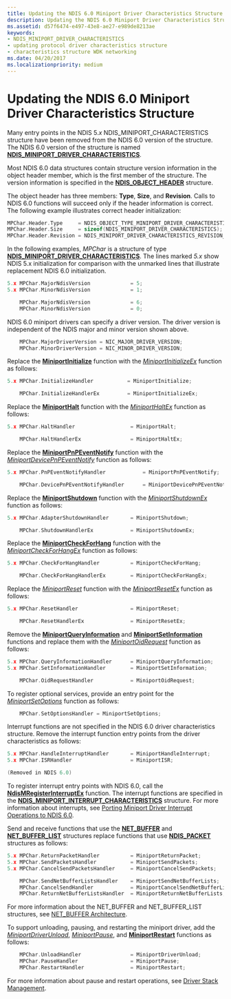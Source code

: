 ```yaml
---
title: Updating the NDIS 6.0 Miniport Driver Characteristics Structure
description: Updating the NDIS 6.0 Miniport Driver Characteristics Structure
ms.assetid: d57f6474-e497-43e8-ae27-e989de8213ae
keywords:
- NDIS_MINIPORT_DRIVER_CHARACTERISTICS
- updating protocol driver characteristics structure
- characteristics structure WDK networking
ms.date: 04/20/2017
ms.localizationpriority: medium
---
```


# Updating the NDIS 6.0 Miniport Driver Characteristics Structure





Many entry points in the NDIS 5.*x* NDIS\_MINIPORT\_CHARACTERISTICS structure have been removed from the NDIS 6.0 version of the structure. The NDIS 6.0 version of the structure is named [**NDIS\_MINIPORT\_DRIVER\_CHARACTERISTICS**](https://msdn.microsoft.com/library/windows/hardware/ff565958).

Most NDIS 6.0 data structures contain structure version information in the object header member, which is the first member of the structure. The version information is specified in the [**NDIS\_OBJECT\_HEADER**](https://msdn.microsoft.com/library/windows/hardware/ff566588) structure.

The object header has three members: **Type**, **Size**, and **Revision**. Calls to NDIS 6.0 functions will succeed only if the header information is correct. The following example illustrates correct header initialization:

```C++
MPChar.Header.Type     = NDIS_OBJECT_TYPE_MINIPORT_DRIVER_CHARACTERISTICS,
MPChar.Header.Size     = sizeof(NDIS_MINIPORT_DRIVER_CHARACTERISTICS);
MPChar.Header.Revision = NDIS_MINIPORT_DRIVER_CHARACTERISTICS_REVISION_1;
```

In the following examples, *MPChar* is a structure of type [**NDIS\_MINIPORT\_DRIVER\_CHARACTERISTICS**](https://msdn.microsoft.com/library/windows/hardware/ff565958). The lines marked *5.x* show NDIS 5.x initialization for comparison with the unmarked lines that illustrate replacement NDIS 6.0 initialization.

```C++
5.x MPChar.MajorNdisVersion             = 5;
5.x MPChar.MinorNdisVersion             = 1;

    MPChar.MajorNdisVersion             = 6;
    MPChar.MinorNdisVersion             = 0;
```

NDIS 6.0 miniport drivers can specify a driver version. The driver version is independent of the NDIS major and minor version shown above.

```C++
    MPChar.MajorDriverVersion = NIC_MAJOR_DRIVER_VERSION;
    MPChar.MinorDriverVersion = NIC_MINOR_DRIVER_VERSION;
```

Replace the [**MiniportInitialize**](https://msdn.microsoft.com/library/windows/hardware/ff550472) function with the [*MiniportInitializeEx*](https://msdn.microsoft.com/library/windows/hardware/ff559389) function as follows:

```C++
5.x MPChar.InitializeHandler           = MiniportInitialize;

    MPChar.InitializeHandlerEx         = MiniportInitializeEx;
```

Replace the [**MiniportHalt**](https://msdn.microsoft.com/library/windows/hardware/ff549451) function with the [*MiniportHaltEx*](https://msdn.microsoft.com/library/windows/hardware/ff559388) function as follows:

```C++
5.x MPChar.HaltHandler                  = MiniportHalt;

    MPChar.HaltHandlerEx                = MiniportHaltEx;
```

Replace the [**MiniportPnPEventNotify**](https://msdn.microsoft.com/library/windows/hardware/ff550487) function with the [*MiniportDevicePnPEventNotify*](https://msdn.microsoft.com/library/windows/hardware/ff559369) function as follows:

```C++
5.x MPChar.PnPEventNotifyHandler            = MiniportPnPEventNotify;

    MPChar.DevicePnPEventNotifyHandler      = MiniportDevicePnPEventNotify;
```

Replace the [**MiniportShutdown**](https://msdn.microsoft.com/library/windows/hardware/ff550533) function with the [*MiniportShutdownEx*](https://msdn.microsoft.com/library/windows/hardware/ff559449) function as follows:

```C++
5.x MPChar.AdapterShutdownHandler       = MiniportShutdown;

    MPChar.ShutdownHandlerEx            = MiniportShutdownEx;
```

Replace the [**MiniportCheckForHang**](https://msdn.microsoft.com/library/windows/hardware/ff549367) function with the [*MiniportCheckForHangEx*](https://msdn.microsoft.com/library/windows/hardware/ff559346) function as follows:

```C++
5.x MPChar.CheckForHangHandler          = MiniportCheckForHang;

    MPChar.CheckForHangHandlerEx        = MiniportCheckForHangEx;
```

Replace the [*MiniportReset*](https://msdn.microsoft.com/library/windows/hardware/ff550502) function with the [*MiniportResetEx*](https://msdn.microsoft.com/library/windows/hardware/ff559432) function as follows:

```C++
5.x MPChar.ResetHandler                 = MiniportReset;

    MPChar.ResetHandlerEx               = MiniportResetEx;
```

Remove the [**MiniportQueryInformation**](https://msdn.microsoft.com/library/windows/hardware/ff550490) and [**MiniportSetInformation**](https://msdn.microsoft.com/library/windows/hardware/ff550530) functions and replace them with the [*MiniportOidRequest*](https://msdn.microsoft.com/library/windows/hardware/ff559416) function as follows:

```C++
5.x MPChar.QueryInformationHandler      = MiniportQueryInformation;
5.x MPChar.SetInformationHandler        = MiniportSetInformation;

    MPChar.OidRequestHandler            = MiniportOidRequest;
```

To register optional services, provide an entry point for the [*MiniportSetOptions*](https://msdn.microsoft.com/library/windows/hardware/ff559443) function as follows:

```C++
    MPChar.SetOptionsHandler = MiniportSetOptions;
```

Interrupt functions are not specified in the NDIS 6.0 driver characteristics structure. Remove the interrupt function entry points from the driver characteristics as follows:

```C++
5.x MPChar.HandleInterruptHandler       = MiniportHandleInterrupt;
5.x MPChar.ISRHandler                   = MiniportISR;

(Removed in NDIS 6.0)
```

To register interrupt entry points with NDIS 6.0, call the [**NdisMRegisterInterruptEx**](https://msdn.microsoft.com/library/windows/hardware/ff563649) function. The interrupt functions are specified in the [**NDIS\_MINIPORT\_INTERRUPT\_CHARACTERISTICS**](https://msdn.microsoft.com/library/windows/hardware/ff566465) structure. For more information about interrupts, see [Porting Miniport Driver Interrupt Operations to NDIS 6.0](porting-miniport-driver-interrupt-operations-to-ndis-6-0.md).

Send and receive functions that use the [**NET\_BUFFER**](https://msdn.microsoft.com/library/windows/hardware/ff568376) and [**NET\_BUFFER\_LIST**](https://msdn.microsoft.com/library/windows/hardware/ff568388) structures replace functions that use [**NDIS\_PACKET**](https://msdn.microsoft.com/library/windows/hardware/ff557086) structures as follows:

```C++
5.x MPChar.ReturnPacketHandler          = MiniportReturnPacket;
5.x MPChar.SendPacketsHandler           = MiniportSendPackets;
5.x MPChar.CancelSendPacketsHandler     = MiniportCancelSendPackets;

    MPChar.SendNetBufferListsHandler    = MiniportSendNetBufferLists;
    MPChar.CancelSendHandler            = MiniportCancelSendNetBufferLists;
    MPChar.ReturnNetBufferListsHandler  = MiniportReturnNetBufferLists;
```

For more information about the NET\_BUFFER and NET\_BUFFER\_LIST structures, see [NET\_BUFFER Architecture](net-buffer-architecture.md).

To support unloading, pausing, and restarting the miniport driver, add the [*MiniportDriverUnload*](https://msdn.microsoft.com/library/windows/hardware/ff559378), [*MiniportPause*](https://msdn.microsoft.com/library/windows/hardware/ff559418), and [**MiniportRestart**](https://msdn.microsoft.com/library/windows/hardware/ff559435) functions as follows:

```C++
    MPChar.UnloadHandler                = MiniportDriverUnload;
    MPChar.PauseHandler                 = MiniportPause;
    MPChar.RestartHandler               = MiniportRestart;
```

For more information about pause and restart operations, see [Driver Stack Management](driver-stack-management.md).

 

 





